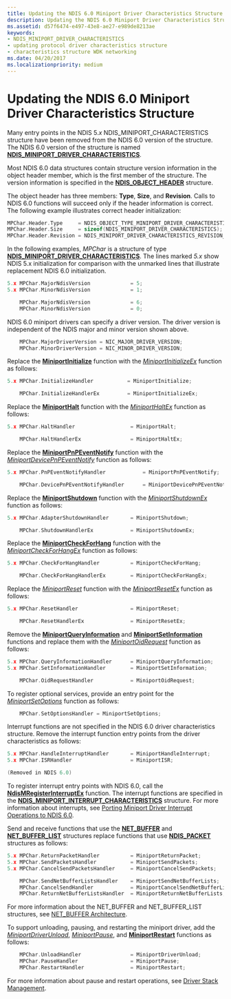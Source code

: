 ```yaml
---
title: Updating the NDIS 6.0 Miniport Driver Characteristics Structure
description: Updating the NDIS 6.0 Miniport Driver Characteristics Structure
ms.assetid: d57f6474-e497-43e8-ae27-e989de8213ae
keywords:
- NDIS_MINIPORT_DRIVER_CHARACTERISTICS
- updating protocol driver characteristics structure
- characteristics structure WDK networking
ms.date: 04/20/2017
ms.localizationpriority: medium
---
```


# Updating the NDIS 6.0 Miniport Driver Characteristics Structure





Many entry points in the NDIS 5.*x* NDIS\_MINIPORT\_CHARACTERISTICS structure have been removed from the NDIS 6.0 version of the structure. The NDIS 6.0 version of the structure is named [**NDIS\_MINIPORT\_DRIVER\_CHARACTERISTICS**](https://msdn.microsoft.com/library/windows/hardware/ff565958).

Most NDIS 6.0 data structures contain structure version information in the object header member, which is the first member of the structure. The version information is specified in the [**NDIS\_OBJECT\_HEADER**](https://msdn.microsoft.com/library/windows/hardware/ff566588) structure.

The object header has three members: **Type**, **Size**, and **Revision**. Calls to NDIS 6.0 functions will succeed only if the header information is correct. The following example illustrates correct header initialization:

```C++
MPChar.Header.Type     = NDIS_OBJECT_TYPE_MINIPORT_DRIVER_CHARACTERISTICS,
MPChar.Header.Size     = sizeof(NDIS_MINIPORT_DRIVER_CHARACTERISTICS);
MPChar.Header.Revision = NDIS_MINIPORT_DRIVER_CHARACTERISTICS_REVISION_1;
```

In the following examples, *MPChar* is a structure of type [**NDIS\_MINIPORT\_DRIVER\_CHARACTERISTICS**](https://msdn.microsoft.com/library/windows/hardware/ff565958). The lines marked *5.x* show NDIS 5.x initialization for comparison with the unmarked lines that illustrate replacement NDIS 6.0 initialization.

```C++
5.x MPChar.MajorNdisVersion             = 5;
5.x MPChar.MinorNdisVersion             = 1;

    MPChar.MajorNdisVersion             = 6;
    MPChar.MinorNdisVersion             = 0;
```

NDIS 6.0 miniport drivers can specify a driver version. The driver version is independent of the NDIS major and minor version shown above.

```C++
    MPChar.MajorDriverVersion = NIC_MAJOR_DRIVER_VERSION;
    MPChar.MinorDriverVersion = NIC_MINOR_DRIVER_VERSION;
```

Replace the [**MiniportInitialize**](https://msdn.microsoft.com/library/windows/hardware/ff550472) function with the [*MiniportInitializeEx*](https://msdn.microsoft.com/library/windows/hardware/ff559389) function as follows:

```C++
5.x MPChar.InitializeHandler           = MiniportInitialize;

    MPChar.InitializeHandlerEx         = MiniportInitializeEx;
```

Replace the [**MiniportHalt**](https://msdn.microsoft.com/library/windows/hardware/ff549451) function with the [*MiniportHaltEx*](https://msdn.microsoft.com/library/windows/hardware/ff559388) function as follows:

```C++
5.x MPChar.HaltHandler                  = MiniportHalt;

    MPChar.HaltHandlerEx                = MiniportHaltEx;
```

Replace the [**MiniportPnPEventNotify**](https://msdn.microsoft.com/library/windows/hardware/ff550487) function with the [*MiniportDevicePnPEventNotify*](https://msdn.microsoft.com/library/windows/hardware/ff559369) function as follows:

```C++
5.x MPChar.PnPEventNotifyHandler            = MiniportPnPEventNotify;

    MPChar.DevicePnPEventNotifyHandler      = MiniportDevicePnPEventNotify;
```

Replace the [**MiniportShutdown**](https://msdn.microsoft.com/library/windows/hardware/ff550533) function with the [*MiniportShutdownEx*](https://msdn.microsoft.com/library/windows/hardware/ff559449) function as follows:

```C++
5.x MPChar.AdapterShutdownHandler       = MiniportShutdown;

    MPChar.ShutdownHandlerEx            = MiniportShutdownEx;
```

Replace the [**MiniportCheckForHang**](https://msdn.microsoft.com/library/windows/hardware/ff549367) function with the [*MiniportCheckForHangEx*](https://msdn.microsoft.com/library/windows/hardware/ff559346) function as follows:

```C++
5.x MPChar.CheckForHangHandler          = MiniportCheckForHang;

    MPChar.CheckForHangHandlerEx        = MiniportCheckForHangEx;
```

Replace the [*MiniportReset*](https://msdn.microsoft.com/library/windows/hardware/ff550502) function with the [*MiniportResetEx*](https://msdn.microsoft.com/library/windows/hardware/ff559432) function as follows:

```C++
5.x MPChar.ResetHandler                 = MiniportReset;

    MPChar.ResetHandlerEx               = MiniportResetEx;
```

Remove the [**MiniportQueryInformation**](https://msdn.microsoft.com/library/windows/hardware/ff550490) and [**MiniportSetInformation**](https://msdn.microsoft.com/library/windows/hardware/ff550530) functions and replace them with the [*MiniportOidRequest*](https://msdn.microsoft.com/library/windows/hardware/ff559416) function as follows:

```C++
5.x MPChar.QueryInformationHandler      = MiniportQueryInformation;
5.x MPChar.SetInformationHandler        = MiniportSetInformation;

    MPChar.OidRequestHandler            = MiniportOidRequest;
```

To register optional services, provide an entry point for the [*MiniportSetOptions*](https://msdn.microsoft.com/library/windows/hardware/ff559443) function as follows:

```C++
    MPChar.SetOptionsHandler = MiniportSetOptions;
```

Interrupt functions are not specified in the NDIS 6.0 driver characteristics structure. Remove the interrupt function entry points from the driver characteristics as follows:

```C++
5.x MPChar.HandleInterruptHandler       = MiniportHandleInterrupt;
5.x MPChar.ISRHandler                   = MiniportISR;

(Removed in NDIS 6.0)
```

To register interrupt entry points with NDIS 6.0, call the [**NdisMRegisterInterruptEx**](https://msdn.microsoft.com/library/windows/hardware/ff563649) function. The interrupt functions are specified in the [**NDIS\_MINIPORT\_INTERRUPT\_CHARACTERISTICS**](https://msdn.microsoft.com/library/windows/hardware/ff566465) structure. For more information about interrupts, see [Porting Miniport Driver Interrupt Operations to NDIS 6.0](porting-miniport-driver-interrupt-operations-to-ndis-6-0.md).

Send and receive functions that use the [**NET\_BUFFER**](https://msdn.microsoft.com/library/windows/hardware/ff568376) and [**NET\_BUFFER\_LIST**](https://msdn.microsoft.com/library/windows/hardware/ff568388) structures replace functions that use [**NDIS\_PACKET**](https://msdn.microsoft.com/library/windows/hardware/ff557086) structures as follows:

```C++
5.x MPChar.ReturnPacketHandler          = MiniportReturnPacket;
5.x MPChar.SendPacketsHandler           = MiniportSendPackets;
5.x MPChar.CancelSendPacketsHandler     = MiniportCancelSendPackets;

    MPChar.SendNetBufferListsHandler    = MiniportSendNetBufferLists;
    MPChar.CancelSendHandler            = MiniportCancelSendNetBufferLists;
    MPChar.ReturnNetBufferListsHandler  = MiniportReturnNetBufferLists;
```

For more information about the NET\_BUFFER and NET\_BUFFER\_LIST structures, see [NET\_BUFFER Architecture](net-buffer-architecture.md).

To support unloading, pausing, and restarting the miniport driver, add the [*MiniportDriverUnload*](https://msdn.microsoft.com/library/windows/hardware/ff559378), [*MiniportPause*](https://msdn.microsoft.com/library/windows/hardware/ff559418), and [**MiniportRestart**](https://msdn.microsoft.com/library/windows/hardware/ff559435) functions as follows:

```C++
    MPChar.UnloadHandler                = MiniportDriverUnload;
    MPChar.PauseHandler                 = MiniportPause;
    MPChar.RestartHandler               = MiniportRestart;
```

For more information about pause and restart operations, see [Driver Stack Management](driver-stack-management.md).

 

 





